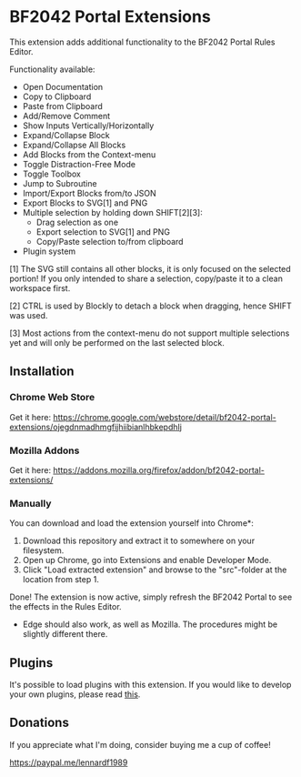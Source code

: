 # BF2042 Portal Extensions
This extension adds additional functionality to the BF2042 Portal Rules Editor.

Functionality available:
- Open Documentation
- Copy to Clipboard
- Paste from Clipboard
- Add/Remove Comment
- Show Inputs Vertically/Horizontally
- Expand/Collapse Block
- Expand/Collapse All Blocks
- Add Blocks from the Context-menu
- Toggle Distraction-Free Mode
- Toggle Toolbox
- Jump to Subroutine
- Import/Export Blocks from/to JSON
- Export Blocks to SVG[1] and PNG
- Multiple selection by holding down SHIFT[2][3]:
  - Drag selection as one
  - Export selection to SVG[1] and PNG
  - Copy/Paste selection to/from clipboard
- Plugin system

[1] The SVG still contains all other blocks, it is only focused on the selected portion! If you only intended to share a selection, copy/paste it to a clean workspace first.

[2] CTRL is used by Blockly to detach a block when dragging, hence SHIFT was used.

[3] Most actions from the context-menu do not support multiple selections yet and will only be performed on the last selected block.

## Installation

### Chrome Web Store
Get it here: https://chrome.google.com/webstore/detail/bf2042-portal-extensions/ojegdnmadhmgfijhiibianlhbkepdhlj

### Mozilla Addons
Get it here: https://addons.mozilla.org/firefox/addon/bf2042-portal-extensions/

### Manually
You can download and load the extension yourself into Chrome*:

1. Download this repository and extract it to somewhere on your filesystem.
2. Open up Chrome, go into Extensions and enable Developer Mode.
3. Click "Load extracted extension" and browse to the "src"-folder at the location from step 1.

Done! The extension is now active, simply refresh the BF2042 Portal to see the effects in the Rules Editor.

* Edge should also work, as well as Mozilla. The procedures might be slightly different there.

## Plugins
It's possible to load plugins with this extension. If you would like to develop your own plugins, please read [this](/plugins/README.md).

## Donations
If you appreciate what I'm doing, consider buying me a cup of coffee!

https://paypal.me/lennardf1989
